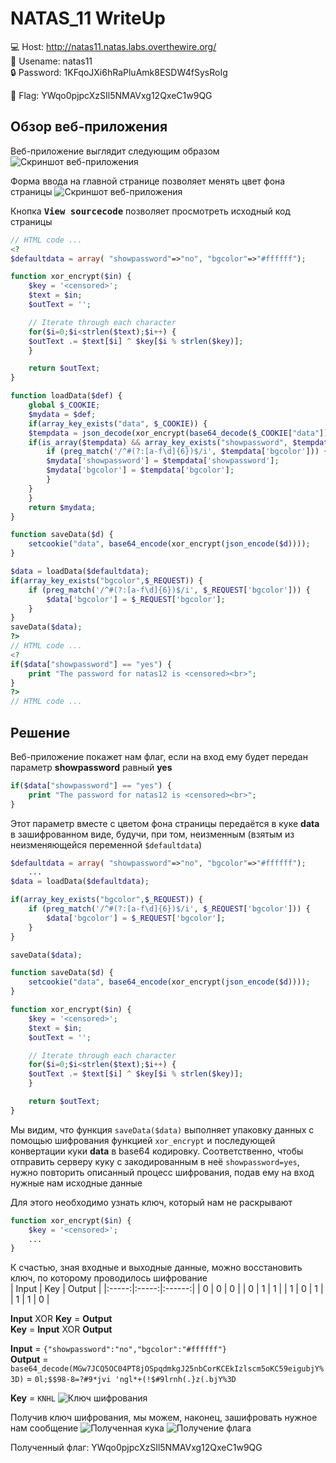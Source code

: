# NATAS_11 WriteUp
:computer: Host: http://natas11.natas.labs.overthewire.org/  
:bust_in_silhouette: Usename: natas11  
:lock: Password: 1KFqoJXi6hRaPluAmk8ESDW4fSysRoIg

:triangular_flag_on_post: Flag: YWqo0pjpcXzSIl5NMAVxg12QxeC1w9QG

## Обзор веб-приложения
Веб-приложение выглядит следующим образом
![Скриншот веб-приложения](./img/natas11/natas11_0.png)

Форма ввода на главной странице позволяет менять цвет фона страницы 
![Скриншот веб-приложения](./img/natas11/natas11_1.png)

Кнопка <kbd>**View sourcecode**</kbd> позволяет просмотреть исходный код страницы
```php
// HTML code ...
<?
$defaultdata = array( "showpassword"=>"no", "bgcolor"=>"#ffffff");

function xor_encrypt($in) {
    $key = '<censored>';
    $text = $in;
    $outText = '';

    // Iterate through each character
    for($i=0;$i<strlen($text);$i++) {
    $outText .= $text[$i] ^ $key[$i % strlen($key)];
    }

    return $outText;
}

function loadData($def) {
    global $_COOKIE;
    $mydata = $def;
    if(array_key_exists("data", $_COOKIE)) {
    $tempdata = json_decode(xor_encrypt(base64_decode($_COOKIE["data"])), true);
    if(is_array($tempdata) && array_key_exists("showpassword", $tempdata) && array_key_exists("bgcolor", $tempdata)) {
        if (preg_match('/^#(?:[a-f\d]{6})$/i', $tempdata['bgcolor'])) {
        $mydata['showpassword'] = $tempdata['showpassword'];
        $mydata['bgcolor'] = $tempdata['bgcolor'];
        }
    }
    }
    return $mydata;
}

function saveData($d) {
    setcookie("data", base64_encode(xor_encrypt(json_encode($d))));
}

$data = loadData($defaultdata);
if(array_key_exists("bgcolor",$_REQUEST)) {
    if (preg_match('/^#(?:[a-f\d]{6})$/i', $_REQUEST['bgcolor'])) {
        $data['bgcolor'] = $_REQUEST['bgcolor'];
    }
}
saveData($data);
?>
// HTML code ...
<?
if($data["showpassword"] == "yes") {
    print "The password for natas12 is <censored><br>";
}
?>
// HTML code ...
```

## Решение
Веб-приложение покажет нам флаг, если на вход ему будет передан параметр **showpassword** равный **yes**  
```php
if($data["showpassword"] == "yes") {
    print "The password for natas12 is <censored><br>";
}
```
Этот параметр вместе с цветом фона страницы передаётся в куке **data** в зашифрованном виде, будучи, при том, неизменным (взятым из неизменяющейся переменной ```$defaultdata```)
```php
$defaultdata = array( "showpassword"=>"no", "bgcolor"=>"#ffffff");
    ...
$data = loadData($defaultdata);

if(array_key_exists("bgcolor",$_REQUEST)) {
    if (preg_match('/^#(?:[a-f\d]{6})$/i', $_REQUEST['bgcolor'])) {
        $data['bgcolor'] = $_REQUEST['bgcolor'];
    }
}

saveData($data);   

```
```php
function saveData($d) {
    setcookie("data", base64_encode(xor_encrypt(json_encode($d))));
}
```
```php
function xor_encrypt($in) {
    $key = '<censored>';
    $text = $in;
    $outText = '';

    // Iterate through each character
    for($i=0;$i<strlen($text);$i++) {
    $outText .= $text[$i] ^ $key[$i % strlen($key)];
    }

    return $outText;
}
```
Мы видим, что функция ```saveData($data)``` выполняет упаковку данных с помощью шифрования функцией ``xor_encrypt`` и последующей конвертации куки **data** в base64 кодировку. Соответственно, чтобы отправить серверу куку с закодированным в неё ``showpassword=yes``, нужно повторить описанный процесс шифрования, подав ему на вход нужные нам исходные данные

Для этого необходимо узнать ключ, который нам не раскрывают
```php
function xor_encrypt($in) {
    $key = '<censored>';
    ...
}
```
К счастью, зная входные и выходные данные, можно восстановить ключ, по которому проводилось шифрование  
| Input |  Key  | Output |
|:-----:|:-----:|:------:|
|   0   |   0   |    0   |
|   0   |   1   |    1   |
|   1   |   0   |    1   |
|   1   |   1   |    0   |

**Input** XOR **Key** = **Output**  
**Key** = **Input** XOR **Output**

**Input** = ``{"showpassword":"no","bgcolor":"#ffffff"}``  
**Output** = ``base64_decode(MGw7JCQ5OC04PT8jOSpqdmkgJ25nbCorKCEkIzlscm5oKC59eigubjY%3D)`` = ``0l;$$98-8=?#9*jvi 'ngl*+(!$#9lrnh(.}z(.bjY%3D``

**Key** = ``KNHL``
![Ключ шифрования](./img/natas11/natas11_3.png)

Получив ключ шифрования, мы можем, наконец, зашифровать нужное нам сообщение
![Полученная кука](./img/natas11/natas11_4.png)
![Получение флага](./img/natas11/natas11_5.png)

Полученный флаг: YWqo0pjpcXzSIl5NMAVxg12QxeC1w9QG

